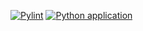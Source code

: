 [![Pylint](https://github.com/vorsichtdiekurve/py-calc/actions/workflows/pylint.yml/badge.svg?branch=master)](https://github.com/vorsichtdiekurve/py-calc/actions/workflows/pylint.yml)
[![Python application](https://github.com/vorsichtdiekurve/py-calc/actions/workflows/python-app.yml/badge.svg)](https://github.com/vorsichtdiekurve/py-calc/actions/workflows/python-app.yml)
